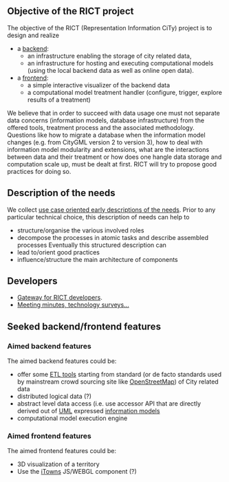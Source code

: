 ## Objective of the RICT project
The objective of the RICT (Representation Information CiTy) project is to design and realize 
  * a [backend](#aimed-backend-features): 
     - an infrastructure enabling the storage of city related data,
     - an infrastructure for hosting and executing computational models (using the local backend data as well as online open data).  
  * a [frontend](#aimed-frontend-features): 
     - a simple interactive visualizer of the backend data
     - a computational model treatment handler (configure, trigger, explore results of a treatment)

We believe that in order to succeed with data usage one must not separate data concerns (information models, database infrastructure) from the offered tools, treatment process and the associated methodology. Questions like how to migrate a database when the information model changes (e.g. from CityGML version 2 to version 3), how to deal with information model modularity and extensions, what are the interactions between data and their treatment or how does one hangle data storage and computation scale up, must be dealt at first. RICT will try to propose good practices for doing so.  

## Description of the needs
We collect [use case oriented early descriptions of the needs](https://github.com/MEPP-team/RICT/blob/master/Doc/Devel/Needs/EarlyNeeds.md). 
Prior to any particular technical choice, this description of needs can help to
 * structure/organise the various involved roles
 * decompose the processes in atomic tasks and describe assembled processes
Eventually this structured description can 
 * lead to/orient good practices 
 * influence/structure the main architecture of components

## Developers
 * [Gateway for RICT developers](https://github.com/MEPP-team/RICT/blob/master/Doc/DevelopersCentral.md).
 * [Meeting minutes, technology surveys...](https://github.com/MEPP-team/RICT/wiki)

## Seeked backend/frontend features
### Aimed backend features
The aimed backend features could be:
 * offer some [ETL tools](https://en.wikipedia.org/wiki/Extract,_transform,_load) starting from standard (or de facto standards used by mainstream crowd sourcing site like [OpenStreetMap](https://en.wikipedia.org/wiki/OpenStreetMap)) of City related data   
 * distributed logical data (?)
 * abstract level data access (i.e. use accessor API that are directly derived out of [UML](https://en.wikipedia.org/wiki/Unified_Modeling_Language) expressed [information models](https://en.wikipedia.org/wiki/Information_model)  
 * computational model execution engine
 
 ### Aimed frontend features
 The aimed frontend features could be:
   * 3D visualization of a territory
   * Use the [iTowns](http://www.itowns-project.org/) JS/WEBGL component (?)
